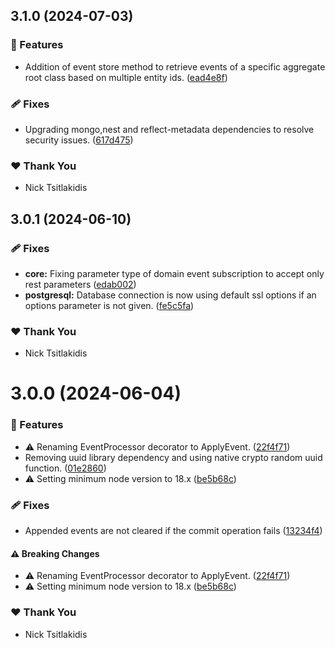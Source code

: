 ## 3.1.0 (2024-07-03)


### 🚀 Features

- Addition of event store method to retrieve events of a specific aggregate root class based on multiple entity ids. ([ead4e8f](https://github.com/NickTsitlakidis/event-nest/commit/ead4e8f))

### 🩹 Fixes

- Upgrading mongo,nest and reflect-metadata dependencies to resolve security issues. ([617d475](https://github.com/NickTsitlakidis/event-nest/commit/617d475))

### ❤️  Thank You

- Nick Tsitlakidis

## 3.0.1 (2024-06-10)


### 🩹 Fixes

- **core:** Fixing parameter type of domain event subscription to accept only rest parameters ([edab002](https://github.com/NickTsitlakidis/event-nest/commit/edab002))
- **postgresql:** Database connection is now using default ssl options if an options parameter is not given. ([fe5c5fa](https://github.com/NickTsitlakidis/event-nest/commit/fe5c5fa))

### ❤️  Thank You

- Nick Tsitlakidis

# 3.0.0 (2024-06-04)


### 🚀 Features

- ⚠️  Renaming EventProcessor decorator to ApplyEvent. ([22f4f71](https://github.com/NickTsitlakidis/event-nest/commit/22f4f71))
- Removing uuid library dependency and using native crypto random uuid function. ([01e2860](https://github.com/NickTsitlakidis/event-nest/commit/01e2860))
- ⚠️  Setting minimum node version to 18.x ([be5b68c](https://github.com/NickTsitlakidis/event-nest/commit/be5b68c))

### 🩹 Fixes

- Appended events are not cleared if the commit operation fails ([13234f4](https://github.com/NickTsitlakidis/event-nest/commit/13234f4))

#### ⚠️  Breaking Changes

- ⚠️  Renaming EventProcessor decorator to ApplyEvent. ([22f4f71](https://github.com/NickTsitlakidis/event-nest/commit/22f4f71))
- ⚠️  Setting minimum node version to 18.x ([be5b68c](https://github.com/NickTsitlakidis/event-nest/commit/be5b68c))

### ❤️  Thank You

- Nick Tsitlakidis